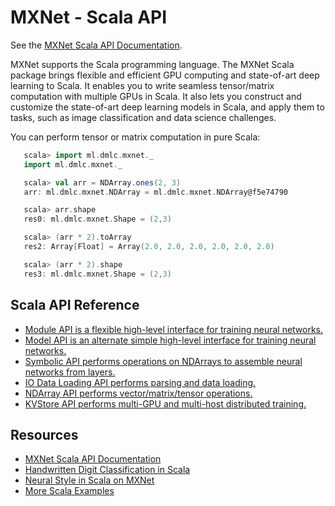 # MXNet - Scala API

See the [MXNet Scala API Documentation](http://mxnet.io/api/scala/docs/index.html).

MXNet supports the Scala programming language. The MXNet Scala package brings flexible and efficient GPU
computing and state-of-art deep learning to Scala. It enables you to write seamless tensor/matrix computation with multiple GPUs in Scala. It also lets you construct and customize the state-of-art deep learning models in Scala,
  and apply them to tasks, such as image classification and data science challenges.

You can perform tensor or matrix computation in pure Scala:

```scala
   scala> import ml.dmlc.mxnet._
   import ml.dmlc.mxnet._

   scala> val arr = NDArray.ones(2, 3)
   arr: ml.dmlc.mxnet.NDArray = ml.dmlc.mxnet.NDArray@f5e74790

   scala> arr.shape
   res0: ml.dmlc.mxnet.Shape = (2,3)

   scala> (arr * 2).toArray
   res2: Array[Float] = Array(2.0, 2.0, 2.0, 2.0, 2.0, 2.0)

   scala> (arr * 2).shape
   res3: ml.dmlc.mxnet.Shape = (2,3)
```

 ## Scala API Reference
 * [Module API is a flexible high-level interface for training neural networks.](module.md)
 * [Model API is an alternate simple high-level interface for training neural networks.](model.md)
 * [Symbolic API performs operations on NDArrays to assemble neural networks from layers.](symbol.md)
 * [IO Data Loading API performs parsing and data loading.](io.md)
 * [NDArray API performs vector/matrix/tensor operations.](ndarray.md)
 * [KVStore API performs multi-GPU and multi-host distributed training.](kvstore.md)


## Resources

* [MXNet Scala API Documentation](http://mxnet.io/api/scala/docs/index.html)
* [Handwritten Digit Classification in Scala](http://mxnet.io/tutorials/scala/mnist.html)
* [Neural Style in Scala on MXNet](https://github.com/dmlc/mxnet/blob/master/scala-package/examples/src/main/scala/ml/dmlc/mxnetexamples/neuralstyle/NeuralStyle.scala)
* [More Scala Examples](https://github.com/dmlc/mxnet/tree/master/scala-package/examples/src/main/scala/ml/dmlc/mxnetexamples)

